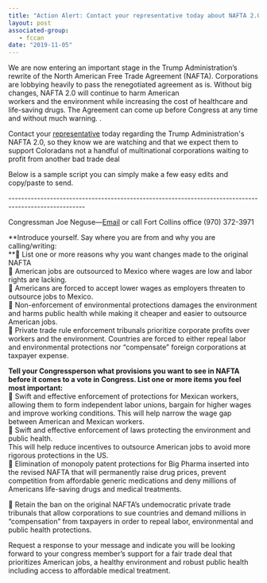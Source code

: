 ```yaml
---
title: "Action Alert: Contact your representative today about NAFTA 2.0"
layout: post
associated-group:
   - fccan
date: "2019-11-05"
---
```


We are now entering an important stage in the Trump Administration’s rewrite of the North American Free Trade Agreement (NAFTA). Corporations are lobbying heavily to pass the renegotiated agreement as is. Without big changes, NAFTA 2.0 will continue to harm American  
workers and the environment while increasing the cost of healthcare and life-saving drugs. The Agreement can come up before Congress at any time and without much warning. .

Contact your [representative](https://neguse.house.gov/contact) today regarding the Trump Administration's NAFTA 2.0, so they know we are watching and that we expect them to support Coloradans not a handful of multinational corporations waiting to profit from another bad trade deal

Below is a sample script you can simply make a few easy edits and copy/paste to send.

\------------------------------------------------------------------------------------------------------ 
  
Congressman Joe Neguse—[Email](https://neguse.house.gov/contact) or call Fort Collins office (970) 372-3971

**Introduce yourself. Say where you are from and why you are calling/writing:  
** List one or more reasons why you want changes made to the original NAFTA  
 American jobs are outsourced to Mexico where wages are low and labor rights are lacking.  
 Americans are forced to accept lower wages as employers threaten to outsource jobs to Mexico.  
 Non-enforcement of environmental protections damages the environment and harms public health while making it cheaper and easier to outsource American jobs.  
 Private trade rule enforcement tribunals prioritize corporate profits over workers and the environment. Countries are forced to either repeal labor and environmental protections nor “compensate” foreign corporations at taxpayer expense.  

**Tell your Congressperson what provisions you want to see in NAFTA before it comes to a vote in Congress. List one or more items you feel most important:**  
 Swift and effective enforcement of protections for Mexican workers, allowing them to form independent labor unions, bargain for higher wages and improve working conditions. This will help narrow the wage gap between American and Mexican workers.  
 Swift and effective enforcement of laws protecting the environment and public health.  
This will help reduce incentives to outsource American jobs to avoid more rigorous protections in the US.  
 Elimination of monopoly patent protections for Big Pharma inserted into the revised NAFTA that will permanently raise drug prices, prevent competition from affordable generic medications and deny millions of Americans life-saving drugs and medical treatments.

 Retain the ban on the original NAFTA’s undemocratic private trade tribunals that allow corporations to sue countries and demand millions in “compensation” from taxpayers in order to repeal labor, environmental and public health protections.

  
Request a response to your message and indicate you will be looking forward to your congress member’s support for a fair trade deal that prioritizes American jobs, a healthy environment and robust public health including access to affordable medical treatment.
